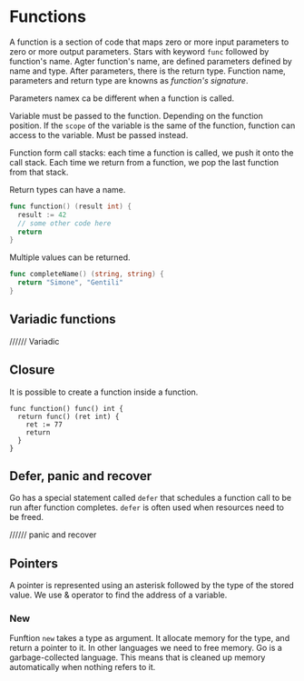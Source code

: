 # Functions

A function is a section of code that maps zero or more input parameters to zero or more output parameters. Stars with keyword `func` followed by function's name. Agter function's name, are defined parameters defined by name and type. After parameters, there is the return type. Function name, parameters and return type are knowns as *function's signature*.

Parameters namex ca be different when a function is called.

Variable must be passed to the function. Depending on the function position. If the `scope` of the variable is the same of the function, function can access to the variable. Must be passed instead.

Function form call stacks: each time a function is called, we push it onto the call stack. Each time we return from a function, we pop the last function from that stack.

Return types can have a name.

```go
func function() (result int) {
  result := 42
  // some other code here
  return
}
```

Multiple values can be returned.

```go
func completeName() (string, string) {
  return "Simone", "Gentili"
}
```

## Variadic functions

////// Variadic

## Closure

It is possible to create a function inside a function.

```fo
func function() func() int {
  return func() (ret int) {
    ret := 77
    return
  }
}
```

## Defer, panic and recover

Go has a special statement called `defer` that schedules a function call to be run after function completes. `defer` is often used when resources need to be freed.

////// panic and recover

## Pointers

A pointer is represented using an asterisk followed by the type of the stored value. We use & operator to find the address of a variable.

### New

Funftion `new` takes a type as argument. It allocate memory for the type, and return a pointer to it. In other languages we need to free memory. Go is a garbage-collected language. This means that is cleaned up memory automatically when nothing refers to it.